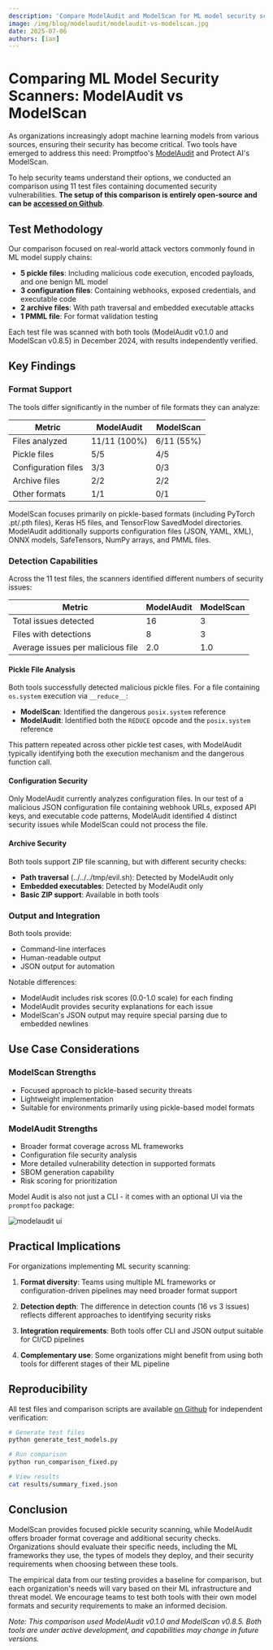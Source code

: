```yaml
---
description: 'Compare ModelAudit and ModelScan for ML model security scanning. Learn how comprehensive format support and detection capabilities differ between these tools.'
image: /img/blog/modelaudit/modelaudit-vs-modelscan.jpg
date: 2025-07-06
authors: [ian]
---
```


# Comparing ML Model Security Scanners: ModelAudit vs ModelScan

As organizations increasingly adopt machine learning models from various sources, ensuring their security has become critical. Two tools have emerged to address this need: Promptfoo's [ModelAudit](/docs/model-audit/) and Protect AI's ModelScan.

To help security teams understand their options, we conducted an comparison using 11 test files containing documented security vulnerabilities. **The setup of this comparison is entirely open-source and can be [accessed on Github](https://github.com/promptfoo/modelaudit-comparisons#)**.

## Test Methodology

Our comparison focused on real-world attack vectors commonly found in ML model supply chains:

- **5 pickle files**: Including malicious code execution, encoded payloads, and one benign ML model
- **3 configuration files**: Containing webhooks, exposed credentials, and executable code
- **2 archive files**: With path traversal and embedded executable attacks
- **1 PMML file**: For format validation testing

Each test file was scanned with both tools (ModelAudit v0.1.0 and ModelScan v0.8.5) in December 2024, with results independently verified.

## Key Findings

### Format Support

The tools differ significantly in the number of file formats they can analyze:

| Metric              | ModelAudit   | ModelScan  |
| ------------------- | ------------ | ---------- |
| Files analyzed      | 11/11 (100%) | 6/11 (55%) |
| Pickle files        | 5/5          | 4/5        |
| Configuration files | 3/3          | 0/3        |
| Archive files       | 2/2          | 2/2        |
| Other formats       | 1/1          | 0/1        |

ModelScan focuses primarily on pickle-based formats (including PyTorch .pt/.pth files), Keras H5 files, and TensorFlow SavedModel directories. ModelAudit additionally supports configuration files (JSON, YAML, XML), ONNX models, SafeTensors, NumPy arrays, and PMML files.

### Detection Capabilities

Across the 11 test files, the scanners identified different numbers of security issues:

| Metric                            | ModelAudit | ModelScan |
| --------------------------------- | ---------- | --------- |
| Total issues detected             | 16         | 3         |
| Files with detections             | 8          | 3         |
| Average issues per malicious file | 2.0        | 1.0       |

#### Pickle File Analysis

Both tools successfully detected malicious pickle files. For a file containing `os.system` execution via `__reduce__`:

- **ModelScan**: Identified the dangerous `posix.system` reference
- **ModelAudit**: Identified both the `REDUCE` opcode and the `posix.system` reference

This pattern repeated across other pickle test cases, with ModelAudit typically identifying both the execution mechanism and the dangerous function call.

#### Configuration Security

Only ModelAudit currently analyzes configuration files. In our test of a malicious JSON configuration file containing webhook URLs, exposed API keys, and executable code patterns, ModelAudit identified 4 distinct security issues while ModelScan could not process the file.

#### Archive Security

Both tools support ZIP file scanning, but with different security checks:

- **Path traversal** (../../../tmp/evil.sh): Detected by ModelAudit only
- **Embedded executables**: Detected by ModelAudit only
- **Basic ZIP support**: Available in both tools

### Output and Integration

Both tools provide:

- Command-line interfaces
- Human-readable output
- JSON output for automation

Notable differences:

- ModelAudit includes risk scores (0.0-1.0 scale) for each finding
- ModelAudit provides security explanations for each issue
- ModelScan's JSON output may require special parsing due to embedded newlines

## Use Case Considerations

### ModelScan Strengths

- Focused approach to pickle-based security threats
- Lightweight implementation
- Suitable for environments primarily using pickle-based model formats

### ModelAudit Strengths

- Broader format coverage across ML frameworks
- Configuration file security analysis
- More detailed vulnerability detection in supported formats
- SBOM generation capability
- Risk scoring for prioritization

Model Audit is also not just a CLI - it comes with an optional UI via the `promptfoo` package:

![modelaudit ui](/docs/modelaudit/model-audit-results.png)

## Practical Implications

For organizations implementing ML security scanning:

1. **Format diversity**: Teams using multiple ML frameworks or configuration-driven pipelines may need broader format support

2. **Detection depth**: The difference in detection counts (16 vs 3 issues) reflects different approaches to identifying security risks

3. **Integration requirements**: Both tools offer CLI and JSON output suitable for CI/CD pipelines

4. **Complementary use**: Some organizations might benefit from using both tools for different stages of their ML pipeline

## Reproducibility

All test files and comparison scripts are available [on Github](https://github.com/promptfoo/modelaudit-comparisons) for independent verification:

```bash
# Generate test files
python generate_test_models.py

# Run comparison
python run_comparison_fixed.py

# View results
cat results/summary_fixed.json
```

## Conclusion

ModelScan provides focused pickle security scanning, while ModelAudit offers broader format coverage and additional security checks. Organizations should evaluate their specific needs, including the ML frameworks they use, the types of models they deploy, and their security requirements when choosing between these tools.

The empirical data from our testing provides a baseline for comparison, but each organization's needs will vary based on their ML infrastructure and threat model. We encourage teams to test both tools with their own model formats and security requirements to make an informed decision.

_Note: This comparison used ModelAudit v0.1.0 and ModelScan v0.8.5. Both tools are under active development, and capabilities may change in future versions._
